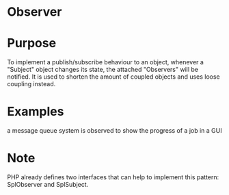 # Observer

# Purpose
To implement a publish/subscribe behaviour to an object, whenever a "Subject" object changes its state, the attached "Observers" will be notified. It is used to shorten the amount of coupled objects and uses loose coupling instead.

# Examples
a message queue system is observed to show the progress of a job in a GUI

# Note
PHP already defines two interfaces that can help to implement this pattern: SplObserver and SplSubject.